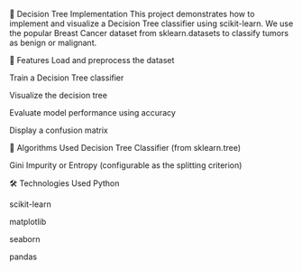 🌳 Decision Tree Implementation
This project demonstrates how to implement and visualize a Decision Tree classifier using scikit-learn. We use the popular Breast Cancer dataset from sklearn.datasets to classify tumors as benign or malignant.

📌 Features
Load and preprocess the dataset

Train a Decision Tree classifier

Visualize the decision tree

Evaluate model performance using accuracy

Display a confusion matrix

🧠 Algorithms Used
Decision Tree Classifier (from sklearn.tree)

Gini Impurity or Entropy (configurable as the splitting criterion)

🛠️ Technologies Used
Python

scikit-learn

matplotlib

seaborn

pandas

